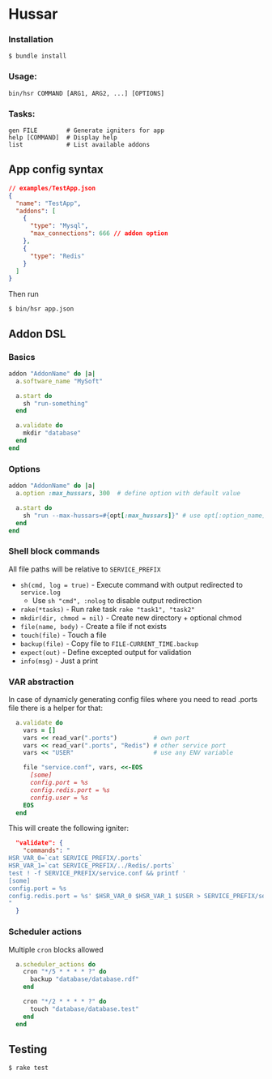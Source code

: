 # Hussar

### Installation
  ```
  $ bundle install
  ```

### Usage:
  ```
  bin/hsr COMMAND [ARG1, ARG2, ...] [OPTIONS]
  ```

### Tasks:

  ```
  gen FILE        # Generate igniters for app
  help [COMMAND]  # Display help
  list            # List available addons
  ```

## App config syntax

```json
// examples/TestApp.json
{
  "name": "TestApp",
  "addons": [
    {
      "type": "Mysql",
      "max_connections": 666 // addon option
    },
    {
      "type": "Redis"
    }
  ]
}
```

Then run

```
$ bin/hsr app.json
```


## Addon DSL

### Basics
```ruby
addon "AddonName" do |a|
  a.software_name "MySoft"

  a.start do
    sh "run-something"
  end

  a.validate do
    mkdir "database"
  end
end
```

### Options
```ruby
addon "AddonName" do |a|
  a.option :max_hussars, 300  # define option with default value

  a.start do
    sh "run --max-hussars=#{opt[:max_hussars]}" # use opt[:option_name]
  end
end
```

### Shell block commands

All file paths will be relative to `SERVICE_PREFIX`

- `sh(cmd, log = true)` - Execute command with output redirected to `service.log`
  - Use `sh "cmd", :nolog` to disable output redirection
- `rake(*tasks)` - Run rake task `rake "task1", "task2"`
- `mkdir(dir, chmod = nil)` - Create new directory + optional chmod
- `file(name, body)` - Create a file if not exists
- `touch(file)` - Touch a file
- `backup(file)` - Copy file to `FILE-CURRENT_TIME.backup`
- `expect(out)` - Define excepted output for validation
- `info(msg)` - Just a print


### VAR abstraction

In case of dynamicly generating config files where you need to read .ports file there is a helper for that:

```ruby
  a.validate do
    vars = []
    vars << read_var(".ports")          # own port
    vars << read_var(".ports", "Redis") # other service port
    vars << "USER"                      # use any ENV variable

    file "service.conf", vars, <<-EOS
      [some]
      config.port = %s
      config.redis.port = %s
      config.user = %s
    EOS
  end
```


This will create the following igniter:

```json
  "validate": {
    "commands": "
HSR_VAR_0=`cat SERVICE_PREFIX/.ports`
HSR_VAR_1=`cat SERVICE_PREFIX/../Redis/.ports`
test ! -f SERVICE_PREFIX/service.conf && printf '
[some]
config.port = %s
config.redis.port = %s' $HSR_VAR_0 $HSR_VAR_1 $USER > SERVICE_PREFIX/service.conf
"
  }
```

### Scheduler actions

Multiple `cron` blocks allowed

```ruby
  a.scheduler_actions do
    cron "*/5 * * * * ?" do
      backup "database/database.rdf"
    end

    cron "*/2 * * * * ?" do
      touch "database/database.test"
    end
  end
```


## Testing

```
$ rake test
```
